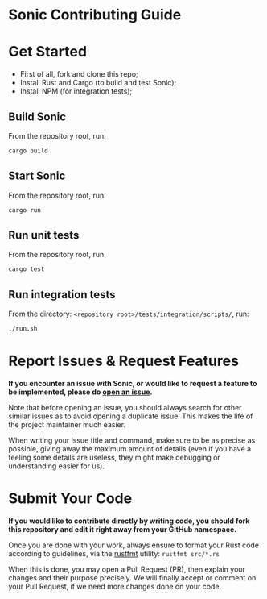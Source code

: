 Sonic Contributing Guide
========================

# Get Started

- First of all, fork and clone this repo;
- Install Rust and Cargo (to build and test Sonic);
- Install NPM (for integration tests);

## Build Sonic

From the repository root, run:

```sh
cargo build
```

## Start Sonic

From the repository root, run:

```sh
cargo run
```

## Run unit tests

From the repository root, run:

```sh
cargo test
```

## Run integration tests

From the directory: `<repository root>/tests/integration/scripts/`, run:

```sh
./run.sh
```

# Report Issues & Request Features

**If you encounter an issue with Sonic, or would like to request a feature to be implemented, please do [open an issue](https://github.com/valeriansaliou/sonic/issues/new).**

Note that before opening an issue, you should always search for other similar issues as to avoid opening a duplicate issue. This makes the life of the project maintainer much easier.

When writing your issue title and command, make sure to be as precise as possible, giving away the maximum amount of details (even if you have a feeling some details are useless, they might make debugging or understanding easier for us).

# Submit Your Code

**If you would like to contribute directly by writing code, you should fork this repository and edit it right away from your GitHub namespace.**

Once you are done with your work, always ensure to format your Rust code according to guidelines, via the [rustfmt](https://github.com/rust-lang/rustfmt) utility: `rustfmt src/*.rs`

When this is done, you may open a Pull Request (PR), then explain your changes and their purpose precisely. We will finally accept or comment on your Pull Request, if we need more changes done on your code.
